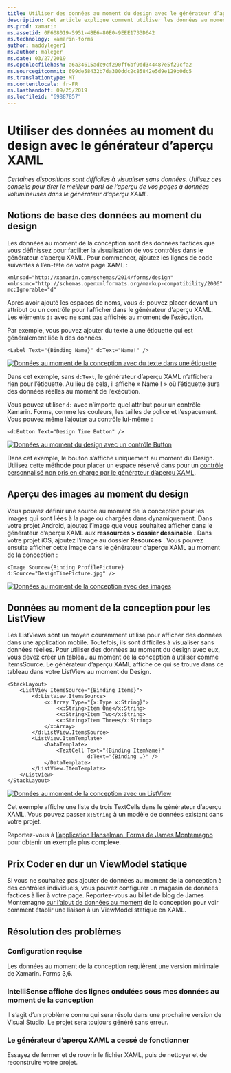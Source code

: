 ```yaml
---
title: Utiliser des données au moment du design avec le générateur d’aperçu XAML
description: Cet article explique comment utiliser les données au moment du design pour afficher des dispositions lourdes en données dans le générateur d’aperçu XAML sans exécuter votre application.
ms.prod: xamarin
ms.assetid: 0F608019-5951-4BE6-80E0-9EEE1733D642
ms.technology: xamarin-forms
author: maddyleger1
ms.author: maleger
ms.date: 03/27/2019
ms.openlocfilehash: a6a34615adc9cf290ff6bf9dd344487e5f29cfa2
ms.sourcegitcommit: 699de58432b7da300ddc2c85842e5d9e129b0dc5
ms.translationtype: MT
ms.contentlocale: fr-FR
ms.lasthandoff: 09/25/2019
ms.locfileid: "69887857"
---
```

# <a name="use-design-time-data-with-the-xaml-previewer"></a>Utiliser des données au moment du design avec le générateur d’aperçu XAML

_Certaines dispositions sont difficiles à visualiser sans données. Utilisez ces conseils pour tirer le meilleur parti de l’aperçu de vos pages à données volumineuses dans le générateur d’aperçu XAML._

## <a name="design-time-data-basics"></a>Notions de base des données au moment du design

Les données au moment de la conception sont des données factices que vous définissez pour faciliter la visualisation de vos contrôles dans le générateur d’aperçu XAML. Pour commencer, ajoutez les lignes de code suivantes à l’en-tête de votre page XAML :

```xaml
xmlns:d="http://xamarin.com/schemas/2014/forms/design"
xmlns:mc="http://schemas.openxmlformats.org/markup-compatibility/2006"
mc:Ignorable="d"
```

Après avoir ajouté les espaces de noms, vous `d:` pouvez placer devant un attribut ou un contrôle pour l’afficher dans le générateur d’aperçu XAML. Les éléments `d:` avec ne sont pas affichés au moment de l’exécution.

Par exemple, vous pouvez ajouter du texte à une étiquette qui est généralement liée à des données.

```xaml
<Label Text="{Binding Name}" d:Text="Name!" />
```

[![Données au moment de la conception avec du texte dans une étiquette](xaml-previewer-images/designtimedata-label-sm.png "Données au moment de la conception avec texte d’une étiquette")](xaml-previewer-images/designtimedata-label-lg.png#lightbox)

Dans cet exemple, sans `d:Text`, le générateur d’aperçu XAML n’affichera rien pour l’étiquette. Au lieu de cela, il affiche « Name ! » où l’étiquette aura des données réelles au moment de l’exécution.

Vous pouvez utiliser `d:` avec n’importe quel attribut pour un contrôle Xamarin. Forms, comme les couleurs, les tailles de police et l’espacement. Vous pouvez même l’ajouter au contrôle lui-même :

```xaml
<d:Button Text="Design Time Button" />
```

[![Données au moment du design avec un contrôle Button](xaml-previewer-images/designtimedata-controls-sm.png "Données au moment du design avec un contrôle Button")](xaml-previewer-images/designtimedata-controls-lg.png#lightbox)

Dans cet exemple, le bouton s’affiche uniquement au moment du Design. Utilisez cette méthode pour placer un espace réservé dans pour un [contrôle personnalisé non pris en charge par le générateur d’aperçu XAML](render-custom-controls.md).

## <a name="preview-images-at-design-time"></a>Aperçu des images au moment du design

Vous pouvez définir une source au moment de la conception pour les images qui sont liées à la page ou chargées dans dynamiquement. Dans votre projet Android, ajoutez l’image que vous souhaitez afficher dans le générateur d’aperçu XAML aux **ressources > dossier dessinable** . Dans votre projet iOS, ajoutez l’image au dossier **Resources** . Vous pouvez ensuite afficher cette image dans le générateur d’aperçu XAML au moment de la conception :

```xaml
<Image Source={Binding ProfilePicture} d:Source="DesignTimePicture.jpg" />
```

[![Données au moment de la conception avec des images](xaml-previewer-images/designtimedata-image-sm.png "Données au moment de la conception avec iamges")](xaml-previewer-images/designtimedata-image-lg.png#lightbox)

## <a name="design-time-data-for-listviews"></a>Données au moment de la conception pour les ListView

Les ListViews sont un moyen couramment utilisé pour afficher des données dans une application mobile. Toutefois, ils sont difficiles à visualiser sans données réelles. Pour utiliser des données au moment du design avec eux, vous devez créer un tableau au moment de la conception à utiliser comme ItemsSource. Le générateur d’aperçu XAML affiche ce qui se trouve dans ce tableau dans votre ListView au moment du Design.

```xaml
<StackLayout>
    <ListView ItemsSource="{Binding Items}">
        <d:ListView.ItemsSource>
            <x:Array Type="{x:Type x:String}">
                <x:String>Item One</x:String>
                <x:String>Item Two</x:String>
                <x:String>Item Three</x:String>
            </x:Array>
        </d:ListView.ItemsSource>
        <ListView.ItemTemplate>
            <DataTemplate>
                <TextCell Text="{Binding ItemName}"
                          d:Text="{Binding .}" />
            </DataTemplate>
        </ListView.ItemTemplate>
    </ListView>
</StackLayout>
```

[![Données au moment de la conception avec un ListView](xaml-previewer-images/designtimedata-itemssource-sm.png "Données au moment de la conception avec un ListView")](xaml-previewer-images/designtimedata-itemssource-lg.png#lightbox)

Cet exemple affiche une liste de trois TextCells dans le générateur d’aperçu XAML. Vous pouvez passer `x:String` à un modèle de données existant dans votre projet.

Reportez-vous à [l’application Hanselman. Forms de James Montemagno](https://github.com/jamesmontemagno/Hanselman.Forms/blob/vnext/src/Hanselman/Views/Podcasts/PodcastDetailsPage.xaml#L26-L47) pour obtenir un exemple plus complexe.

## <a name="alternative-hardcode-a-static-viewmodel"></a>Prix Coder en dur un ViewModel statique

Si vous ne souhaitez pas ajouter de données au moment de la conception à des contrôles individuels, vous pouvez configurer un magasin de données factices à lier à votre page. Reportez-vous au billet de blog de James Montemagno [sur l’ajout de données au moment](http://motzcod.es/post/143702671962/xamarinforms-xaml-previewer-design-time-data) de la conception pour voir comment établir une liaison à un ViewModel statique en XAML.

## <a name="troubleshooting"></a>Résolution des problèmes

### <a name="requirements"></a>Configuration requise

Les données au moment de la conception requièrent une version minimale de Xamarin. Forms 3,6.

### <a name="intellisense-shows-squiggly-lines-under-my-design-time-data"></a>IntelliSense affiche des lignes ondulées sous mes données au moment de la conception

Il s’agit d’un problème connu qui sera résolu dans une prochaine version de Visual Studio. Le projet sera toujours généré sans erreur.

### <a name="the-xaml-previewer-stopped-working"></a>Le générateur d’aperçu XAML a cessé de fonctionner

Essayez de fermer et de rouvrir le fichier XAML, puis de nettoyer et de reconstruire votre projet.
